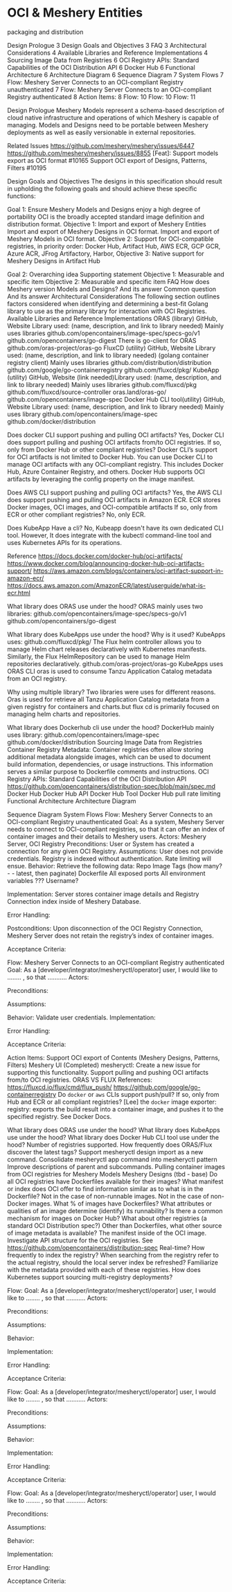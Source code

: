 # OCI & Meshery Entities

packaging and distribution

Design Prologue 3
Design Goals and Objectives 3
FAQ 3
Architectural Considerations 4
Available Libraries and Reference Implementations 4
Sourcing Image Data from Registries 6
OCI Registry APIs: Standard Capabilities of the OCI Distribution API 6
Docker Hub 6
Functional Architecture 6
Architecture Diagram 6
Sequence Diagram 7
System Flows 7
Flow: Meshery Server Connects to an OCI-compliant Registry unauthenticated 7
Flow: Meshery Server Connects to an OCI-compliant Registry authenticated 8
Action Items: 8
Flow: <short title> 10
Flow: <short title> 10
Flow: <short title> 11

Design Prologue
Meshery Models represent a schema-based description of cloud native infrastructure and operations of which Meshery is capable of managing. Models and Designs need to be portable between Meshery deployments as well as easily versionable in external repositories.

Related Issues
<https://github.com/meshery/meshery/issues/6447>
<https://github.com/meshery/meshery/issues/8855>
[Feat]: Support models export as OCI format #10165
Support OCI export of Designs, Patterns, Filters #10195

Design Goals and Objectives
The designs in this specification should result in upholding the following goals and should achieve these specific functions:

Goal 1: Ensure Meshery Models and Designs enjoy a high degree of portability
OCI is the broadly accepted standard image definition and distribution format.
Objective 1: Import and export of Meshery Entities
Import and export of Meshery Designs in OCI format.
Import and export of Meshery Models in OCI format.
Objective 2: Support for OCI-compatible registries, in priority order:
Docker Hub, Artifact Hub, AWS ECR, GCP GCR, Azure ACR, JFrog Artifactory, Harbor,
Objective 3: Native support for Meshery Designs in Artifact Hub

Goal 2: Overarching idea
Supporting statement
Objective 1: Measurable and specific item
Objective 2: Measurable and specific item
FAQ
How does Meshery version Models and Designs?
And its answer
Common question
And its answer
Architectural Considerations
The following section outlines factors considered when identifying and determining a best-fit Golang library to use as the primary library for interaction with OCI Registries.
Available Libraries and Reference Implementations
ORAS (library)
GitHub, Website
Library used: (name, description, and link to library needed)
Mainly uses libraries
github.com/opencontainers/image-spec/specs-go/v1
github.com/opencontainers/go-digest
There is go-client for ORAS
github.com/oras-project/oras-go
FluxCD (utility)
GitHub, Website
Library used: (name, description, and link to library needed) (golang container registry client)
Mainly uses libraries
github.com/distribution/distribution
github.com/google/go-containerregistry
github.com/fluxcd/pkg/
KubeApp (utility)
GitHub, Website (link needed)Library used: (name, description, and link to library needed)
Mainly uses libraries
github.com/fluxcd/pkg
github.com/fluxcd/source-controller
oras.land/oras-go/
github.com/opencontainers/image-spec
Docker Hub CLI tool(utility)
GitHub, Website
Library used: (name, description, and link to library needed)
Mainly uses library
github.com/opencontainers/image-spec
github.com/docker/distribution

Does docker CLI support pushing and pulling OCI artifacts? Yes, Docker CLI does support pulling and pushing OCI artifacts from/to OCI registries.
If so, only from Docker Hub or other compliant registries? Docker CLI’s support for OCI artifacts is not limited to Docker Hub. You can use Docker CLI to manage OCI artifacts with any OCI-compliant registry. This includes Docker Hub, Azure Container Registry, and others. Docker Hub supports OCI artifacts by leveraging the config property on the image manifest.

Does AWS CLI support pushing and pulling OCI artifacts? Yes, the AWS CLI does support pushing and pulling OCI artifacts in Amazon ECR. ECR stores Docker images, OCI images, and OCI-compatible artifacts
If so, only from ECR or other compliant registries? No, only ECR.

Does KubeApp Have a cli? No, Kubeapp doesn't have its own dedicated CLI tool. However, It does integrate with the kubectl command-line tool and uses Kubernetes APIs for its operations.

Reference
<https://docs.docker.com/docker-hub/oci-artifacts/>
<https://www.docker.com/blog/announcing-docker-hub-oci-artifacts-support/>
<https://aws.amazon.com/blogs/containers/oci-artifact-support-in-amazon-ecr/>
<https://docs.aws.amazon.com/AmazonECR/latest/userguide/what-is-ecr.html>

What library does ORAS use under the hood?
ORAS mainly uses two libraries:
github.com/opencontainers/image-spec/specs-go/v1
github.com/opencontainers/go-digest

What library does KubeApps use under the hood? Why is it used?
KubeApps uses:
github.com/fluxcd/pkg/
The Flux helm controller allows you to manage Helm chart releases declaratively with Kubernetes manifests. Similarly, the Flux HelmRepository can be used to manage Helm repositories declaratively.
github.com/oras-project/oras-go
KubeApps uses ORAS CLI oras is used to consume Tanzu Application Catalog metadata from an OCI registry.

Why using multiple library?
Two libraries were uses for different reasons. Oras is used for retrieve all Tanzu Application Catalog metadata from a given registry for containers and charts.but flux cd is primarily focused on managing helm charts and repositories.

What library does Dockerhub cli use under the hood?
DockerHub mainly uses library:
github.com/opencontainers/image-spec
github.com/docker/distribution
Sourcing Image Data from Registries
Container Registry Metadata: Container registries often allow storing additional metadata alongside images, which can be used to document build information, dependencies, or usage instructions. This information serves a similar purpose to Dockerfile comments and instructions.
OCI Registry APIs: Standard Capabilities of the OCI Distribution API
<https://github.com/opencontainers/distribution-spec/blob/main/spec.md>
Docker Hub
Docker Hub API
Docker Hub Tool
Docker Hub pull rate limiting
Functional Architecture
Architecture Diagram
<here>

Sequence Diagram
<here>
System Flows
Flow: Meshery Server Connects to an OCI-compliant Registry unauthenticated
Goal: As a system,
Meshery Server needs to connect to OCI-compliant registries,
so that it can offer an index of container images and their details to Meshery users.
Actors:
Meshery Server, OCI Registry
Preconditions:
User or System has created a connection for any given OCI Registry.
Assumptions:
User does not provide credentials.
Registry is indexed without authentication.
Rate limiting will ensue.
Behavior:
Retrieve the following data:
Repo
Image
Tags (how many? - - latest, then paginate)
Dockerfile
All exposed ports
All environment variables
???
Username?

Implementation:
Server stores container image details and Registry Connection index inside of Meshery Database.

Error Handling:

Postconditions:
Upon disconnection of the OCI Registry Connection, Meshery Server does not retain the registry’s index of container images.

Acceptance Criteria:

Flow: Meshery Server Connects to an OCI-compliant Registry authenticated
Goal: As a [developer/integrator/mesheryctl/operator] user,
I would like to …….. ,
so that ………..
Actors:

Preconditions:

Assumptions:

Behavior:
Validate user credentials.
Implementation:

Error Handling:

Acceptance Criteria:

Action Items:
Support OCI export of Contents (Meshery Designs, Patterns, Filters)
Meshery UI (Completed)
mesheryctl: Create a new issue for supporting this functionality.
Support pulling and pushing OCI artifacts from/to OCI registries.
ORAS VS FLUX
References: <https://fluxcd.io/flux/cmd/flux_push/>
<https://github.com/google/go-containerregistry>
Do `docker` or `aws` CLIs support push/pull? If so, only from Hub and ECR or all compliant registries? <Althaf>
[Lee] the `docker` image exporter:
registry: exports the build result into a container image, and pushes it to the specified registry. See Docker Docs.

What library does ORAS use under the hood? <Althaf>
What library does KubeApps use under the hood? <Althaf>
What library does Docker Hub CLI tool use under the hood? <Althaf>
Number of registries supported.
How frequently does ORAS/Flux discover the latest tags?
Support mesheryctl design import as a new command.
Consolidate mesheryctl app command into mesheryctl pattern
Improve descriptions of parent and subcommands.
Pulling container images from OCI registries for
Meshery Models
Meshery Designs (tbd - base)
Do all OCI registries have Dockerfiles available for their images?
What manifest or index does OCI offer to find information similar as to what is in the Dockerfile?
Not in the case of non-runnable images.
Not in the case of non-Docker images.
What % of images have Dockerfiles?
What attributes or qualities of an image determine (identify) its runnability?
Is there a common mechanism for images on Docker Hub? What about other registries (a standard OCI Distribution spec?)
Other than Dockerfiles, what other source of image metadata is available?
The manifest inside of the OCI image.
Investigate API structure for the OCI registries.
See <https://github.com/opencontainers/distribution-spec>
Real-time?
How frequently to index the registry?
When searching from the registry refer to the actual registry, should the local server index be refreshed?
Familiarize with the metadata provided with each of these registries.
How does Kubernetes support sourcing multi-registry deployments?

Flow: <short title>
Goal: As a [developer/integrator/mesheryctl/operator] user,
I would like to …….. ,
so that ………..
Actors:

Preconditions:

Assumptions:

Behavior:

Implementation:

Error Handling:

Acceptance Criteria:

Flow: <short title>
Goal: As a [developer/integrator/mesheryctl/operator] user,
I would like to …….. ,
so that ………..
Actors:

Preconditions:

Assumptions:

Behavior:

Implementation:

Error Handling:

Acceptance Criteria:

Flow: <short title>
Goal: As a [developer/integrator/mesheryctl/operator] user,
I would like to …….. ,
so that ………..
Actors:

Preconditions:

Assumptions:

Behavior:

Implementation:

Error Handling:

Acceptance Criteria:
